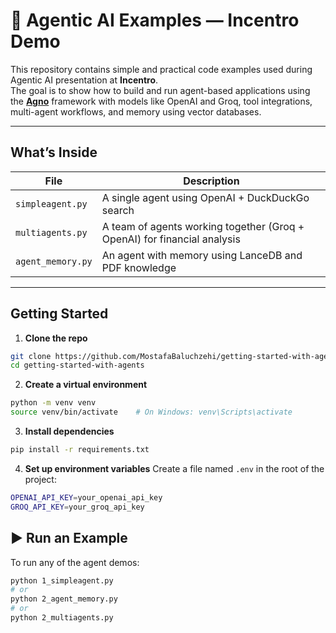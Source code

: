 # 🤖 Agentic AI Examples — Incentro Demo

This repository contains simple and practical code examples used during Agentic AI presentation at **Incentro**.  
The goal is to show how to build and run agent-based applications using the **[Agno](https://github.com/khoj-ai/agno)** framework with models like OpenAI and Groq, tool integrations, multi-agent workflows, and memory using vector databases.

---

## What’s Inside

| File | Description |
|------|-------------|
| `simpleagent.py` | A single agent using OpenAI + DuckDuckGo search |
| `multiagents.py` | A team of agents working together (Groq + OpenAI) for financial analysis |
| `agent_memory.py` | An agent with memory using LanceDB and PDF knowledge |

---

## Getting Started

1. **Clone the repo**

```bash
git clone https://github.com/MostafaBaluchzehi/getting-started-with-agents.git
cd getting-started-with-agents
```

2. **Create a virtual environment**
```bash
python -m venv venv
source venv/bin/activate    # On Windows: venv\Scripts\activate
```

3. **Install dependencies**
```bash
pip install -r requirements.txt
```

4. **Set up environment variables**
Create a file named `.env` in the root of the project:
```bash
OPENAI_API_KEY=your_openai_api_key
GROQ_API_KEY=your_groq_api_key
```
## ▶️ Run an Example

To run any of the agent demos:

```bash
python 1_simpleagent.py
# or
python 2_agent_memory.py
# or
python 2_multiagents.py
```
